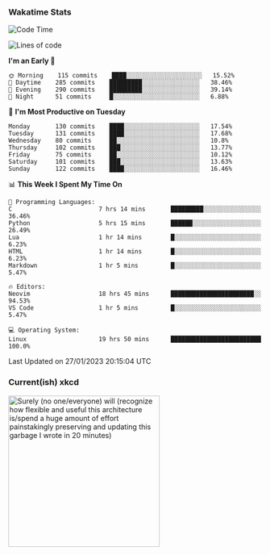 ### Wakatime Stats
<!--START_SECTION:waka-->
![Code Time](http://img.shields.io/badge/Code%20Time-1%2C382%20hrs%2023%20mins-blue)

![Lines of code](https://img.shields.io/badge/From%20Hello%20World%20I%27ve%20Written-357%20Thousand%20lines%20of%20code-blue)

**I'm an Early 🐤** 

```text
🌞 Morning    115 commits    ████░░░░░░░░░░░░░░░░░░░░░   15.52% 
🌆 Daytime    285 commits    █████████░░░░░░░░░░░░░░░░   38.46% 
🌃 Evening    290 commits    █████████░░░░░░░░░░░░░░░░   39.14% 
🌙 Night      51 commits     █░░░░░░░░░░░░░░░░░░░░░░░░   6.88%

```
📅 **I'm Most Productive on Tuesday** 

```text
Monday       130 commits    ████░░░░░░░░░░░░░░░░░░░░░   17.54% 
Tuesday      131 commits    ████░░░░░░░░░░░░░░░░░░░░░   17.68% 
Wednesday    80 commits     ██░░░░░░░░░░░░░░░░░░░░░░░   10.8% 
Thursday     102 commits    ███░░░░░░░░░░░░░░░░░░░░░░   13.77% 
Friday       75 commits     ██░░░░░░░░░░░░░░░░░░░░░░░   10.12% 
Saturday     101 commits    ███░░░░░░░░░░░░░░░░░░░░░░   13.63% 
Sunday       122 commits    ████░░░░░░░░░░░░░░░░░░░░░   16.46%

```


📊 **This Week I Spent My Time On** 

```text
💬 Programming Languages: 
C                        7 hrs 14 mins       █████████░░░░░░░░░░░░░░░░   36.46% 
Python                   5 hrs 15 mins       ██████░░░░░░░░░░░░░░░░░░░   26.49% 
Lua                      1 hr 14 mins        █░░░░░░░░░░░░░░░░░░░░░░░░   6.23% 
HTML                     1 hr 14 mins        █░░░░░░░░░░░░░░░░░░░░░░░░   6.23% 
Markdown                 1 hr 5 mins         █░░░░░░░░░░░░░░░░░░░░░░░░   5.47%

🔥 Editors: 
Neovim                   18 hrs 45 mins      ███████████████████████░░   94.53% 
VS Code                  1 hr 5 mins         █░░░░░░░░░░░░░░░░░░░░░░░░   5.47%

💻 Operating System: 
Linux                    19 hrs 50 mins      █████████████████████████   100.0%

```


 Last Updated on 27/01/2023 20:15:04 UTC
<!--END_SECTION:waka-->

### Current(ish) xkcd
<a id="xkcd-a" title="Surely (no one/everyone) will (recognize how flexible and useful this architecture is/spend a huge amount of effort painstakingly preserving and updating this garbage I wrote in 20 minutes)" href="https://www.xkcd.com" target="_blank">
        <img align="center" id="xkcd-img" src="https://imgs.xkcd.com/comics/code_lifespan.png" alt="Surely (no one/everyone) will (recognize how flexible and useful this architecture is/spend a huge amount of effort painstakingly preserving and updating this garbage I wrote in 20 minutes)" height=300 />
</a>
